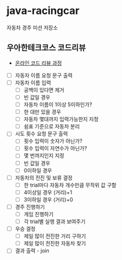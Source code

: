 # java-racingcar

자동차 경주 미션 저장소

## 우아한테크코스 코드리뷰

- [온라인 코드 리뷰 과정](https://github.com/woowacourse/woowacourse-docs/blob/master/maincourse/README.md)

- [ ]  자동자 이름 요청 문구 출력
- [ ]  자동차 이름 입력
    - [ ]  공백이 있다면 제거
    - [ ]  빈 값일 경우
    - [ ]  자동차 이름이 1이상 5이하인가?
    - [ ]  한 대만 있을 경우
    - [ ]  자동차 몇대까지 입력가능한지 지정
    - [ ]  쉼표 기준으로 자동차 분리
- [ ]  시도 횟수 요청 문구 출력
    - [ ] 횟수 입력이 숫자가 아닌가?
    - [ ] 횟수 입력이 자연수가 아닌가?
    - [ ] 몇 번까지인지 지정
    - [ ] 빈 값일 경우
    - [ ] 0이하일 경우
- [ ]  자동차의 전진 및 보류 결정
    - [ ]  한 trial마다 자동차 개수만큼 무작위 값 구함
    - [ ]  4이상일 경우 (거리)+1
    - [ ]  3이하일 경우 (거리)+0
- [ ]  경주 진행하기
    - [ ]  게임 진행하기
    - [ ]  각 trial별 실행 결과 보여주기
- [ ]  우승 결정
    - [ ]  제일 많이 전진한 거리 구하기
    - [ ]  제일 많이 전진한 자동차 찾기
- [ ]  결과 출력 - join